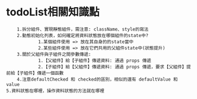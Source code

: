 # todoList相關知識點
        1.拆分組件、實現靜態組件，需注意: className、style的寫法
        2.動態初始化列表，如何確定將資料狀態放在哪個組件的state中?
                1.某個組件使用 => 放在其自身的的state當中
                2.某些組件使用 => 放在它們共用的父組件state中(狀態提升)
        3.關於父組件與子組件之間參數傳遞:
                1.【父組件】給【子組件】傳遞資料: 通過 props 傳遞
                2.【子組件】給【父組件】傳遞資料: 通過 props 傳遞，要求【父組件】提前給【子組件】傳遞一個函數
        4.注意defaultChecked 和 checked的區別，相似的還有 defaultValue 和 value
	5.資料狀態在哪裡，操作資料狀態的方法就在哪裡


